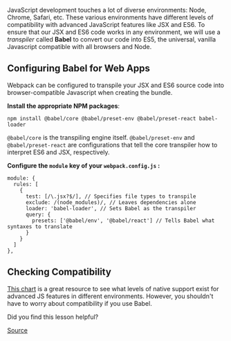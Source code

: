 JavaScript development touches a lot of diverse environments: Node, Chrome, Safari, etc. These various environments have different levels of compatibility with advanced JavaScript features like JSX and ES6. To ensure that our JSX and ES6 code works in any environment, we will use a _transpiler_ called **Babel** to convert our code into ES5, the universal, vanilla Javascript compatible with all browsers and Node.

## Configuring Babel for Web Apps

Webpack can be configured to transpile your JSX and ES6 source code into browser-compatible Javascript when creating the bundle.

**Install the appropriate NPM packages**:

    npm install @babel/core @babel/preset-env @babel/preset-react babel-loader

`@babel/core` is the transpiling engine itself. `@babel/preset-env` and `@babel/preset-react` are configurations that tell the core transpiler how to interpret ES6 and JSX, respectively.

**Configure the `module` key of your `webpack.config.js` :**

    module: {
      rules: [
        {
          test: [/\.jsx?$/], // Specifies file types to transpile
          exclude: /(node_modules)/, // Leaves dependencies alone
          loader: 'babel-loader', // Sets Babel as the transpiler
          query: {
            presets: ['@babel/env', '@babel/react'] // Tells Babel what syntaxes to translate
          }
        }
      ]
    },

## Checking Compatibility

[This chart](http://kangax.github.io/compat-table/es6/) is a great resource to see what levels of native support exist for advanced JS features in different environments. However, you shouldn't have to worry about compatibility if you use Babel.

Did you find this lesson helpful?

[Source](https://open.appacademy.io/learn/full-stack-online/react/babel)
